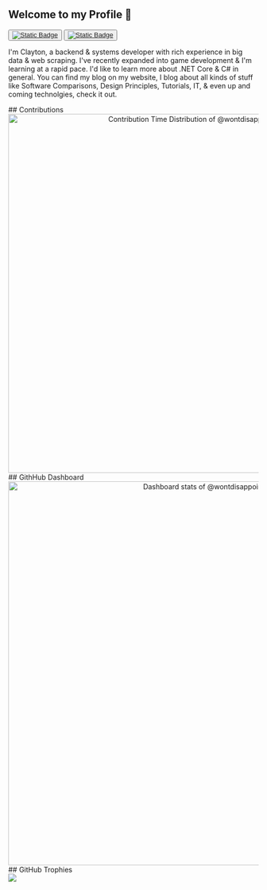 ## Welcome to my Profile 👋 
<div class="container">
  <div>
  <button>
  <a href="https://twitter.com/wontdisappoint_">
  <img alt="Static Badge" src="https://img.shields.io/badge/twitter-x?style=for-the-badge&logo=x&logoColor=%23000000&logoSize=15&label=%40wontdisappoint_&labelColor=%23657786&color=%23000000">
  </a>
  </button>
  <button>
  <a href="https://stackoverflow.com/users/22540821/wontdisappoint">
  <img alt="Static Badge" src="https://img.shields.io/badge/stackoverflow-stackoverflow?style=for-the-badge&logo=stackoverflow&logoColor=%23F58025&logoSize=15&label=%40wontdisappoint&labelColor=%20%09%23657786&color=%23F58025&link=https%3A%2F%2Fstackoverflow.com%2Fusers%2F22540821%2Fwontdisappoint">
  </a>
  </button>
</div>
<div>
  <p>
    I'm Clayton, a backend & systems developer with rich experience in big data & web scraping. I've recently expanded into game development & I'm learning at a rapid pace. I'd like to learn more about .NET Core & C# in general. You can find my blog on my website, I blog about all kinds of stuff like Software Comparisons, Design Principles, Tutorials, IT, & even up and coming technolgies, check it out.
  </p>
</div>
## Contributions
  <div>
    <a href="https://next.ossinsight.io/widgets/official/analyze-user-contribution-time-distribution?period=past_1_year&user_id=40035603" target="_blank" style="display: block" align="center">
      <picture>
        <source media="(prefers-color-scheme: dark)" srcset="https://next.ossinsight.io/widgets/official/analyze-user-contribution-time-distribution/thumbnail.png?period=past_1_year&user_id=40035603&image_size=auto&color_scheme=dark" width="721" height="auto">
        <img alt="Contribution Time Distribution of @wontdisappoint" src="https://next.ossinsight.io/widgets/official/analyze-user-contribution-time-distribution/thumbnail.png?period=past_1_year&user_id=40035603&image_size=auto&color_scheme=light" width="721" height="auto">
      </picture>
    </a>
  </div>
  ## GithHub Dashboard
  <div>
    <a href="https://next.ossinsight.io/widgets/official/compose-user-dashboard-stats?user_id=40035603" target="_blank" style="display: block" align="center">
      <picture>
        <source media="(prefers-color-scheme: dark)" srcset="https://next.ossinsight.io/widgets/official/compose-user-dashboard-stats/thumbnail.png?user_id=40035603&image_size=auto&color_scheme=dark" width="771" height="auto">
        <img alt="Dashboard stats of @wontdisappoint" src="https://next.ossinsight.io/widgets/official/compose-user-dashboard-stats/thumbnail.png?user_id=40035603&image_size=auto&color_scheme=light" width="771" height="auto">
      </picture>
    </a>
  </div>
  ## GitHub Trophies
  <div>
    <img src="https://github-profile-trophy.vercel.app/?username=madushadhanushka&theme=juicyfresh&no-bg=true" />
</div>
</div>
